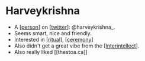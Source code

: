 # Harveykrishna
- A [[person]] on [[twitter]]: @harveykrishna_.
- Seems smart, nice and friendly.
- Interested in [[ritual]], [[ceremony]]
- Also didn't get a great vibe from the [[Interintellect]].
- Also really liked [[thestoa.ca]]

[//begin]: # "Autogenerated link references for markdown compatibility"
[person]: person "Person"
[twitter]: twitter "Twitter"
[ritual]: ritual "Ritual"
[ceremony]: ceremony "Ceremony"
[Interintellect]: interintellect "Interintellect"
[//end]: # "Autogenerated link references"